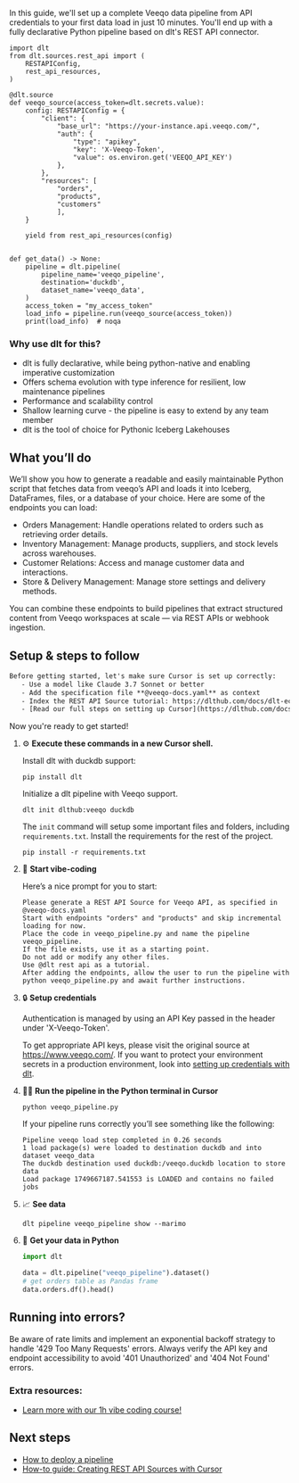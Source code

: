In this guide, we'll set up a complete Veeqo data pipeline from API credentials to your first data load in just 10 minutes. You'll end up with a fully declarative Python pipeline based on dlt's REST API connector.

```python-outcome
import dlt
from dlt.sources.rest_api import (
    RESTAPIConfig,
    rest_api_resources,
)

@dlt.source
def veeqo_source(access_token=dlt.secrets.value):
    config: RESTAPIConfig = {
        "client": {
            "base_url": "https://your-instance.api.veeqo.com/",
            "auth": {
                "type": "apikey",
                "key": 'X-Veeqo-Token',
                "value": os.environ.get('VEEQO_API_KEY')
            },
        },
        "resources": [
            "orders",
            "products",
            "customers"
            ],
    }

    yield from rest_api_resources(config)


def get_data() -> None:
    pipeline = dlt.pipeline(
        pipeline_name='veeqo_pipeline',
        destination='duckdb',
        dataset_name='veeqo_data', 
    )
    access_token = "my_access_token"
    load_info = pipeline.run(veeqo_source(access_token))
    print(load_info)  # noqa
```

### Why use dlt for this?

- dlt is fully declarative, while being python-native and enabling imperative customization
- Offers schema evolution with type inference for resilient, low maintenance pipelines
- Performance and scalability control
- Shallow learning curve - the pipeline is easy to extend by any team member
- dlt is the tool of choice for Pythonic Iceberg Lakehouses

## What you’ll do

We’ll show you how to generate a readable and easily maintainable Python script that fetches data from veeqo’s API and loads it into Iceberg, DataFrames, files, or a database of your choice. Here are some of the endpoints you can load:

- Orders Management: Handle operations related to orders such as retrieving order details.
- Inventory Management: Manage products, suppliers, and stock levels across warehouses.
- Customer Relations: Access and manage customer data and interactions.
- Store & Delivery Management: Manage store settings and delivery methods.

You can combine these endpoints to build pipelines that extract structured content from Veeqo workspaces at scale — via REST APIs or webhook ingestion.

## Setup & steps to follow

```default
Before getting started, let's make sure Cursor is set up correctly:
   - Use a model like Claude 3.7 Sonnet or better
   - Add the specification file **@veeqo-docs.yaml** as context
   - Index the REST API Source tutorial: https://dlthub.com/docs/dlt-ecosystem/verified-sources/rest_api/ and add it to context as **@dlt rest api**
   - [Read our full steps on setting up Cursor](https://dlthub.com/docs/dlt-ecosystem/llm-tooling/cursor-restapi#23-configuring-cursor-with-documentation)
```

Now you're ready to get started! 

1. ⚙️ **Execute these commands in a new Cursor shell.**
    
    Install dlt with duckdb support:
    ```shell
    pip install dlt
    ```

    Initialize a dlt pipeline with Veeqo support.
    ```shell
    dlt init dlthub:veeqo duckdb
    ```

    The `init` command will setup some important files and folders, including `requirements.txt`. Install the requirements for the rest of the project.
    ```shell
    pip install -r requirements.txt
    ```
    
2. 🤠 **Start vibe-coding**
    
    Here’s a nice prompt for you to start: 
    
    ```prompt
    Please generate a REST API Source for Veeqo API, as specified in @veeqo-docs.yaml 
    Start with endpoints "orders" and "products" and skip incremental loading for now. 
    Place the code in veeqo_pipeline.py and name the pipeline veeqo_pipeline. 
    If the file exists, use it as a starting point. 
    Do not add or modify any other files. 
    Use @dlt rest api as a tutorial. 
    After adding the endpoints, allow the user to run the pipeline with python veeqo_pipeline.py and await further instructions.
    ```

    
3. 🔒 **Setup credentials** 
    
    Authentication is managed by using an API Key passed in the header under 'X-Veeqo-Token'.
    
    To get appropriate API keys, please visit the original source at https://www.veeqo.com/.
    If you want to protect your environment secrets in a production environment, look into [setting up credentials with dlt](https://dlthub.com/docs/walkthroughs/add_credentials).
    
4. 🏃‍♀️ **Run the pipeline in the Python terminal in Cursor**
    
    ```shell
    python veeqo_pipeline.py
    ```
    
    If your pipeline runs correctly you’ll see something like the following:
    
    ```shell
    Pipeline veeqo load step completed in 0.26 seconds
    1 load package(s) were loaded to destination duckdb and into dataset veeqo_data
    The duckdb destination used duckdb:/veeqo.duckdb location to store data
    Load package 1749667187.541553 is LOADED and contains no failed jobs
    ```
    
5. 📈 **See data**
    
    ```shell
    dlt pipeline veeqo_pipeline show --marimo
    ```
    
6. 🐍 **Get your data in Python**
    
    ```python
    import dlt

   data = dlt.pipeline("veeqo_pipeline").dataset()
   # get orders table as Pandas frame
   data.orders.df().head()
    ```

## Running into errors?

Be aware of rate limits and implement an exponential backoff strategy to handle '429 Too Many Requests' errors. Always verify the API key and endpoint accessibility to avoid '401 Unauthorized' and '404 Not Found' errors.

### Extra resources:

- [Learn more with our 1h vibe coding course!](https://www.youtube.com/watch?v=GGid70rnJuM)

## Next steps

- [How to deploy a pipeline](https://dlthub.com/docs/walkthroughs/deploy-a-pipeline)
- [How-to guide: Creating REST API Sources with Cursor](https://dlthub.com/docs/dlt-ecosystem/llm-tooling/cursor-restapi)